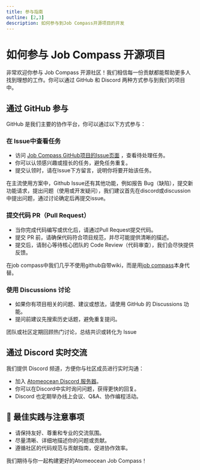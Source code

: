 ```yaml
---
title: 参与指南
outline: [2,3]
description: 如何参与到Job Compass开源项目的开发
---
```

# 如何参与 Job Compass 开源项目

非常欢迎你参与 Job Compass 开源社区！我们相信每一份贡献都能帮助更多人找到理想的工作。你可以通过 GitHub 和 Discord 两种方式参与到我们的项目中。

## 通过 GitHub 参与

GitHub 是我们主要的协作平台，你可以通过以下方式参与：

### 在 Issue中查看任务

- 访问 [Job Compass GitHub项目的Issue页面](https://github.com/atomeocean/job-compass/issues) ，查看待处理任务。
- 你可以认领感兴趣或擅长的任务，避免任务重复。
- 提交认领时，请在Issue下方留言，说明你将要开始该任务。

在主流使用方案中，Github Issue还有其他功能，例如报告 Bug（缺陷），提交新功能请求，提出问题（使用或开发疑问），我们建议首先在discord或discussion中提出问题，通过讨论确定后再提交issue。

### 提交代码 PR（Pull Request）

- 当你完成代码编写或优化后，请通过Pull Request提交代码。
- 提交 PR 前，请确保代码符合项目规范，并尽可能提供清晰的描述。
- 提交后，请耐心等待核心团队的 Code Review（代码审查），我们会尽快提供反馈。

在job compass中我们几乎不使用github自带wiki，而是用[job compass](https://jobcompass.atomeocean.com/)本身代替。

### 使用 Discussions 讨论

- 如果你有项目相关的问题、建议或想法，请使用 GitHub 的 Discussions 功能。
- 提问前建议先搜索历史话题，避免重复提问。

团队或社区定期回顾热门讨论，总结共识或转化为 Issue

## 通过 Discord 实时交流

我们提供 Discord 频道，方便你与社区成员进行实时沟通：

- 加入 [Atomeocean Discord 服务器](https://discord.gg/qTHGss8GQH)。
- 你可以在Discord中实时询问问题，获得更快的回复。
- Discord 也定期举办线上会议、Q&A、协作编程活动。

## 🎯 最佳实践与注意事项

- 请保持友好、尊重和专业的交流氛围。
- 尽量清晰、详细地描述你的问题或贡献。
- 遵循社区的代码规范与贡献指南，促进协作效率。

我们期待与你一起构建更好的Atomeocean Job Compass！


